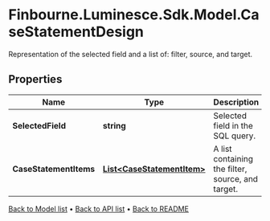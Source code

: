 # Finbourne.Luminesce.Sdk.Model.CaseStatementDesign
Representation of the selected field and a list of: filter, source, and target.

## Properties

Name | Type | Description | Notes
------------ | ------------- | ------------- | -------------
**SelectedField** | **string** | Selected field in the SQL query. | [optional] 
**CaseStatementItems** | [**List&lt;CaseStatementItem&gt;**](CaseStatementItem.md) | A list containing the filter, source, and target. | [optional] 

[Back to Model list](../README.md#documentation-for-models) &#8226; [Back to API list](../README.md#documentation-for-api-endpoints) &#8226; [Back to README](../README.md)

